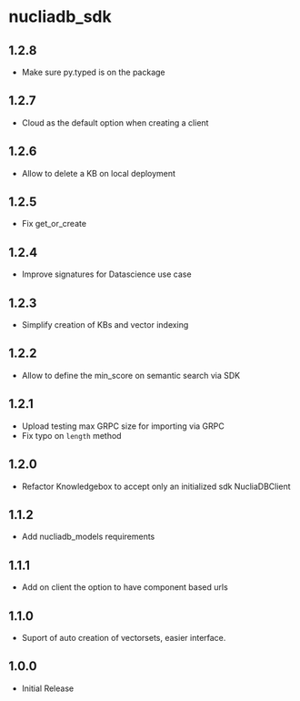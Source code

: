 # nucliadb_sdk

## 1.2.8

- Make sure py.typed is on the package

## 1.2.7

- Cloud as the default option when creating a client

## 1.2.6

- Allow to delete a KB on local deployment

## 1.2.5

- Fix get_or_create

## 1.2.4

- Improve signatures for Datascience use case

## 1.2.3

- Simplify creation of KBs and vector indexing

## 1.2.2

- Allow to define the min_score on semantic search via SDK

## 1.2.1

- Upload testing max GRPC size for importing via GRPC
- Fix typo on `length` method

## 1.2.0

- Refactor Knowledgebox to accept only an initialized sdk NucliaDBClient

## 1.1.2

- Add nucliadb_models requirements

## 1.1.1

- Add on client the option to have component based urls

## 1.1.0

- Suport of auto creation of vectorsets, easier interface.

## 1.0.0

- Initial Release
